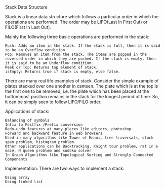 

Stack Data Structure

Stack is a linear data structure which follows a particular order in which the operations are performed. The order may be LIFO(Last In First Out) or FILO(First In Last Out).

Mainly the following three basic operations are performed in the stack:

    Push: Adds an item in the stack. If the stack is full, then it is said to be an Overflow condition.
    Pop: Removes an item from the stack. The items are popped in the reversed order in which they are pushed. If the stack is empty, then it is said to be an Underflow condition.
    Peek or Top: Returns top element of stack.
    isEmpty: Returns true if stack is empty, else false.


There are many real life examples of stack. Consider the simple example of plates stacked over one another in canteen. The plate which is at the top is the first one to be removed, i.e. the plate which has been placed at the bottommost position remains in the stack for the longest period of time. So, it can be simply seen to follow LIFO/FILO order.

Applications of stack:

    Balancing of symbols
    Infix to Postfix /Prefix conversion
    Redo-undo features at many places like editors, photoshop.
    Forward and backward feature in web browsers
    Used in many algorithms like Tower of Hanoi, tree traversals, stock span problem, histogram problem.
    Other applications can be Backtracking, Knight tour problem, rat in a maze, N queen problem and sudoku solver
    In Graph Algorithms like Topological Sorting and Strongly Connected Components

Implementation:
There are two ways to implement a stack:

    Using array
    Using linked list
